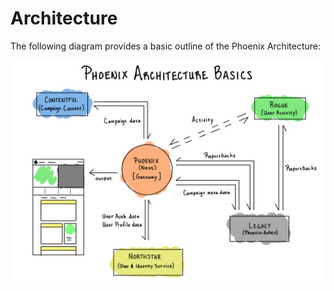 # Architecture

The following diagram provides a basic outline of the Phoenix Architecture:

![Phoenix Basic Architecture](../.gitbook/assets/phoenix-basic-architecture.png)

